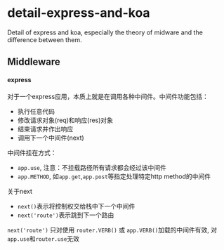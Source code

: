 # detail-express-and-koa
Detail of express and koa, especially the theory of midware and the difference between them.

## Middleware
#### express
对于一个express应用，本质上就是在调用各种中间件。中间件功能包括：
- 执行任意代码
- 修改请求对象(req)和响应(res)对象
- 结束请求并作出响应
- 调用下一个中间件(next)

中间件挂在方式：
- `app.use`, 注意：不挂载路径所有请求都会经过该中间件
- `app.METHOD`, 如`app.get`,`app.post`等指定处理特定http method的中间件

关于next
- `next()`表示将控制权交给栈中下一个中间件
- `next('route')`表示跳到下一个路由

`next('route')` 只对使用 `router.VERB()` 或 `app.VERB()`加载的中间件有效, 对`app.use`和`router.use`无效


